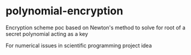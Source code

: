 # polynomial-encryption
Encryption scheme poc based on Newton's method to solve for root of a secret polynomial acting as a key

For numerical issues in scientific programming project idea
